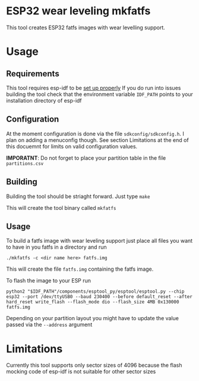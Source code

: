 ESP32 wear leveling mkfatfs
===========================

This tool creates ESP32 fatfs images with wear levelling support.

# Usage

## Requirements

This tool requires esp-idf to be [set up properly](https://docs.espressif.com/projects/esp-idf/en/latest/get-started/)
If you do run into issues building the tool check that the environment variable `IDF_PATH` points to your installation directory of esp-idf


## Configuration

At the moment configuration is done via the file `sdkconfig/sdkconfig.h`. I plan on adding a menuconfig though.
See section Limitations at the end of this docuemnt for limits on valid configuration values.

**IMPORATNT**: Do not forget to place your partition table in the file `partitions.csv`


## Building 

Building the tool should be striaght forward. Just type `make`

This will create the tool binary called `mkfatfs`


## Usage

To build a fatfs image with wear leveling support just place all files you want to have in you fatfs in a directory and run

`./mkfatfs -c <dir name here> fatfs.img`

This will create the file `fatfs.img` containing the fatfs image.

To flash the image to your ESP run

```
python2 "$IDF_PATH"/components/esptool_py/esptool/esptool.py --chip esp32 --port /dev/ttyUSB0 --baud 230400 --before default_reset --after hard_reset write_flash --flash_mode dio --flash_size 4MB 0x130000 fatfs.img
```

Depending on your partition layout you might have to update the value passed via the `--address` argument


# Limitations

Currently this tool supports only sector sizes of 4096 because the flash mocking code of esp-idf is not suitable for other sector sizes
